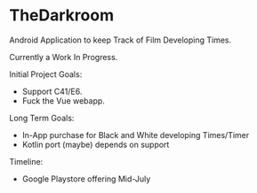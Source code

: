 # TheDarkroom

Android Application to keep Track of Film Developing Times. 

Currently a Work In Progress. 

Initial Project Goals:
- Support C41/E6.
- Fuck the Vue webapp. 

Long Term Goals:
- In-App purchase for Black and White developing Times/Timer
- Kotlin port (maybe) depends on support

Timeline:

- Google Playstore offering Mid-July
